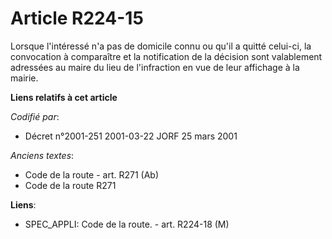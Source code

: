 # Article R224-15

Lorsque l'intéressé n'a pas de domicile connu ou qu'il a quitté celui-ci, la convocation à comparaître et la notification de
la décision sont valablement adressées au maire du lieu de l'infraction en vue de leur affichage à la mairie.

**Liens relatifs à cet article**

_Codifié par_:

  - Décret n°2001-251 2001-03-22 JORF 25 mars 2001

_Anciens textes_:

  - Code de la route - art. R271 (Ab)
  - Code de la route R271

**Liens**:

  - SPEC_APPLI: Code de la route. - art. R224-18 (M)
